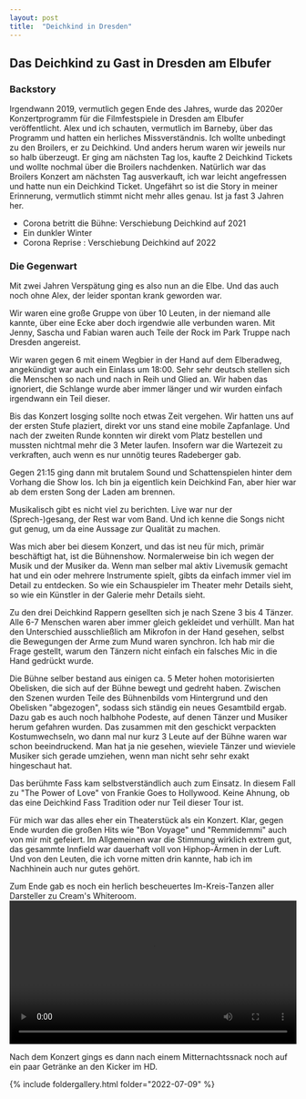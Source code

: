 ```yaml
---
layout: post
title:  "Deichkind in Dresden"
---
```


## Das Deichkind zu Gast in Dresden am Elbufer

### Backstory
Irgendwann 2019, vermutlich gegen Ende des Jahres, wurde das 2020er Konzertprogramm für die Filmfestspiele in Dresden am Elbufer veröffentlicht.
Alex und ich schauten, vermutlich im Barneby, über das Programm und hatten ein herliches Missverständnis.
Ich wollte unbedingt zu den Broilers, er zu Deichkind.
Und anders herum waren wir jeweils nur so halb überzeugt.
Er ging am nächsten Tag los, kaufte 2 Deichkind Tickets und wollte nochmal über die Broilers nachdenken.
Natürlich war das Broilers Konzert am nächsten Tag ausverkauft, ich war leicht angefressen und hatte nun ein Deichkind Ticket.
Ungefährt so ist die Story in meiner Erinnerung, vermutlich stimmt nicht mehr alles genau. Ist ja fast 3 Jahren her.

* Corona betritt die Bühne: Verschiebung Deichkind auf 2021
* Ein dunkler Winter
* Corona Reprise : Verschiebung Deichkind auf 2022

### Die Gegenwart
Mit zwei Jahren Verspätung ging es also nun an die Elbe. Und das auch noch ohne Alex, der leider spontan krank geworden war.

Wir waren eine große Gruppe von über 10 Leuten, in der niemand alle kannte, über eine Ecke aber doch irgendwie alle verbunden waren.
Mit Jenny, Sascha und Fabian waren auch Teile der Rock im Park Truppe nach Dresden angereist.

Wir waren gegen 6 mit einem Wegbier in der Hand auf dem Elberadweg, angekündigt war auch ein Einlass um 18:00.
Sehr sehr deutsch stellen sich die Menschen so nach und nach in Reih und Glied an.
Wir haben das ignoriert, die Schlange wurde aber immer länger und wir wurden einfach irgendwann ein Teil dieser.
 
Bis das Konzert losging sollte noch etwas Zeit vergehen.
Wir hatten uns auf der ersten Stufe plaziert, direkt vor uns stand eine mobile Zapfanlage.
Und nach der zweiten Runde konnten wir direkt vom Platz bestellen und mussten nichtmal mehr die 3 Meter laufen.
Insofern war die Wartezeit zu verkraften, auch wenn es nur unnötig teures Radeberger gab.

Gegen 21:15 ging dann mit brutalem Sound und Schattenspielen hinter dem Vorhang die Show los.
Ich bin ja eigentlich kein Deichkind Fan, aber hier war ab dem ersten Song der Laden am brennen.

Musikalisch gibt es nicht viel zu berichten. Live war nur der (Sprech-)gesang, der Rest war vom Band.
Und ich kenne die Songs nicht gut genug, um da eine Aussage zur Qualität zu machen.

Was mich aber bei diesem Konzert, und das ist neu für mich, primär beschäftigt hat, ist die Bühnenshow.
Normalerweise bin ich wegen der Musik und der Musiker da.
Wenn man selber mal aktiv Livemusik gemacht hat und ein oder mehrere Instrumente spielt, gibts da einfach immer viel im Detail zu entdecken.
So wie ein Schauspieler im Theater mehr Details sieht, so wie ein Künstler in der Galerie mehr Details sieht.

Zu den drei Deichkind Rappern gesellten sich je nach Szene 3 bis 4 Tänzer. Alle 6-7 Menschen waren aber immer gleich gekleidet und verhüllt.
Man hat den Unterschied ausschließlich am Mikrofon in der Hand gesehen, selbst die Bewegungen der Arme zum Mund waren synchron.
Ich hab mir die Frage gestellt, warum den Tänzern nicht einfach ein falsches Mic in die Hand gedrückt wurde.

Die Bühne selber bestand aus einigen ca. 5 Meter hohen motorisierten Obelisken, die sich auf der Bühne bewegt und gedreht haben.
Zwischen den Szenen wurden Teile des Bühnenbilds vom Hintergrund und den Obelisken "abgezogen", sodass sich ständig ein neues Gesamtbild ergab.
Dazu gab es auch noch halbhohe Podeste, auf denen Tänzer und Musiker herum gefahren wurden.
Das zusammen mit den geschickt verpackten Kostumwechseln, wo dann mal nur kurz 3 Leute auf der Bühne waren war schon beeindruckend.
Man hat ja nie gesehen, wieviele Tänzer und wieviele Musiker sich gerade umziehen, wenn man nicht sehr sehr exakt hingeschaut hat.

Das berühmte Fass kam selbstverständlich auch zum Einsatz. In diesem Fall zu "The Power of Love" von Frankie Goes to Hollywood.
Keine Ahnung, ob das eine Deichkind Fass Tradition oder nur Teil dieser Tour ist.

Für mich war das alles eher ein Theaterstück als ein Konzert. Klar, gegen Ende wurden die großen Hits wie "Bon Voyage" und "Remmidemmi" auch von mir mit gefeiert.
Im Allgemeinen war die Stimmung wirklich extrem gut, das gesammte Innfield war dauerhaft voll von Hiphop-Ärmen in der Luft. 
Und von den Leuten, die ich vorne mitten drin kannte, hab ich im Nachhinein auch nur gutes gehört. 

Zum Ende gab es noch ein herlich bescheuertes Im-Kreis-Tanzen aller Darsteller zu Cream's Whiteroom.
<video width='100%' preload='metadata' controls> <source src='/assets/deichkind_whiteroom.mp4' type='video/mp4'/> </video>

Nach dem Konzert gings es dann nach einem Mitternachtssnack noch auf ein paar Getränke an den Kicker im HD.

{% include foldergallery.html folder="2022-07-09" %}

